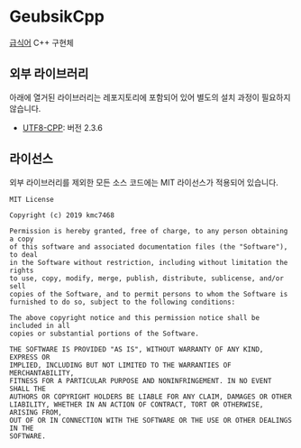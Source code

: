 # GeubsikCpp
[급식어](https://github.com/GeubsikLang/GeubsikLangSpec) C++ 구현체

## 외부 라이브러리
아래에 열거된 라이브러리는 레포지토리에 포함되어 있어 별도의 설치 과정이 필요하지 않습니다.
- [UTF8-CPP](https://github.com/nemtrif/utfcpp): 버전 2.3.6

## 라이선스
외부 라이브러리를 제외한 모든 소스 코드에는 MIT 라이선스가 적용되어 있습니다.
```
MIT License

Copyright (c) 2019 kmc7468

Permission is hereby granted, free of charge, to any person obtaining a copy
of this software and associated documentation files (the "Software"), to deal
in the Software without restriction, including without limitation the rights
to use, copy, modify, merge, publish, distribute, sublicense, and/or sell
copies of the Software, and to permit persons to whom the Software is
furnished to do so, subject to the following conditions:

The above copyright notice and this permission notice shall be included in all
copies or substantial portions of the Software.

THE SOFTWARE IS PROVIDED "AS IS", WITHOUT WARRANTY OF ANY KIND, EXPRESS OR
IMPLIED, INCLUDING BUT NOT LIMITED TO THE WARRANTIES OF MERCHANTABILITY,
FITNESS FOR A PARTICULAR PURPOSE AND NONINFRINGEMENT. IN NO EVENT SHALL THE
AUTHORS OR COPYRIGHT HOLDERS BE LIABLE FOR ANY CLAIM, DAMAGES OR OTHER
LIABILITY, WHETHER IN AN ACTION OF CONTRACT, TORT OR OTHERWISE, ARISING FROM,
OUT OF OR IN CONNECTION WITH THE SOFTWARE OR THE USE OR OTHER DEALINGS IN THE
SOFTWARE.
```